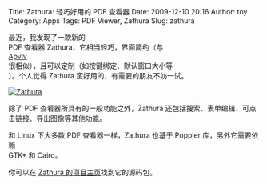 Title: Zathura: 轻巧好用的 PDF 查看器
Date: 2009-12-10 20:16
Author: toy
Category: Apps
Tags: PDF Viewer, Zathura
Slug: zathura

最近，我发现了一款新的  
PDF 查看器 Zathura，它相当轻巧，界面简约（与  
[Apvlv](http://linuxtoy.org/archives/apvlv.html)  
很相似），且可以定制（如按键绑定、默认窗口大小等  
）。个人觉得 Zathura 蛮好用的，有需要的朋友不妨一试。

[![Zathura](http://i.linuxtoy.org/images/2009/12/zathura-thumb.png)](http://i.linuxtoy.org/images/2009/12/zathura.png)

除了 PDF 查看器所具有的一般功能之外，Zathura
还包括搜索、表单编辑、可点击链接、导出图像等其他功能。

和 Linux 下大多数 PDF 查看器一样，Zathura 也基于 Poppler
库，另外它需要依赖  
GTK+ 和 Cairo。

你可以在 [Zathura 的项目主页](http://zathura.pwmt.org)找到它的源码包。
